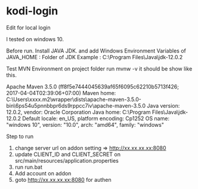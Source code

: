 # kodi-login
Edit for local login

I tested on windows 10.

Before run.
Install JAVA JDK.
and add Windows Environment Variables of
JAVA_HOME : Folder of JDK 
Example : C:\Program Files\Java\jdk-12.0.2

Test MVN Environment
on project folder run mvnw -v
it should be show like this.

Apache Maven 3.5.0 (ff8f5e7444045639af65f6095c62210b5713f426; 2017-04-04T02:39:06+07:00)
Maven home: C:\Users\xxxx\.m2\wrapper\dists\apache-maven-3.5.0-bin\6ps54u5pnnbbpr6ds9rppcc7iv\apache-maven-3.5.0
Java version: 12.0.2, vendor: Oracle Corporation
Java home: C:\Program Files\Java\jdk-12.0.2
Default locale: en_US, platform encoding: Cp1252
OS name: "windows 10", version: "10.0", arch: "amd64", family: "windows"


Step to run
1. change server url on addon setting => http://xx.xx.xx.xx:8080
2. update CLIENT_ID and CLIENT_SECRET on src/main/resources/application.properties 
3. run run.bat
4. Add account on addon
5. goto http://xx.xx.xx.xx:8080 for authen
